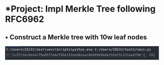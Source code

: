 # *Project: Impl Merkle Tree following RFC6962 
## • Construct a Merkle tree with 10w leaf nodes 
![image](https://github.com/Chocker926/Security_in_action/blob/master/Merkle%20Tree/Merkle.png) 


